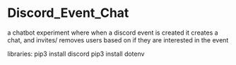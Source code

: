 # Discord_Event_Chat
a chatbot experiment where when a discord event is created it creates a chat, and invites/ removes users based on if they are interested in the event

libraries:
pip3 install discord 
pip3 install dotenv